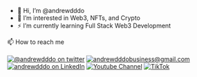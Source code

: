 -  👋 Hi, I’m @andrewdddo
-  💬 I’m interested in Web3, NFTs, and Crypto
-  ⚡ I’m currently learning Full Stack Web3 Development

📫 How to reach me
<br>
<br>
<a href="https://twitter.com/andrewdddo">![@andrewdddo on twitter](https://img.shields.io/badge/Twitter-1DA1F2?style=for-the-badge&logo=twitter&logoColor=white)</a>
<a href="mailto:andrewdddobusiness@gmail.com">![andrewdddobusiness@gmail.com](https://img.shields.io/badge/Gmail-D14836?style=for-the-badge&logo=gmail&logoColor=white)</a>
<a href="https://www.linkedin.com/in/andrewdddo/">![andrewdddo on LinkedIn](https://img.shields.io/badge/LinkedIn-0077B5?style=for-the-badge&logo=linkedin&logoColor=white)</a>
<a href="https://www.youtube.com/channel/UCLPAUfytUgzLdPZqCo_xPiA">![Youtube Channel](https://img.shields.io/badge/YouTube-FF0000?style=for-the-badge&logo=youtube&logoColor=white)</a>
<a href="https://www.youtube.com/channel/UCLPAUfytUgzLdPZqCo_xPiA">![TikTok](https://img.shields.io/badge/TikTok-%23000000.svg?style=for-the-badge&logo=TikTok&logoColor=white)</a>
